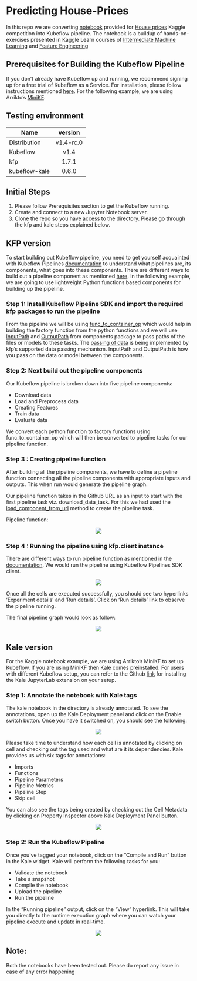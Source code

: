 # Predicting House-Prices

In this repo we are converting [notebook](https://www.kaggle.com/code/ryanholbrook/feature-engineering-for-house-prices) provided for [House prices](https://www.kaggle.com/c/house-prices-advanced-regression-techniques) Kaggle competition into Kubeflow pipeline. The notebook is a buildup of hands-on-exercises presented in Kaggle Learn courses of [Intermediate Machine Learning](https://www.kaggle.com/learn/intermediate-machine-learning) and [Feature Engineering](https://www.kaggle.com/learn/feature-engineering)

## Prerequisites for Building the Kubeflow Pipeline

If you don’t already have Kubeflow up and running, we recommend signing up for a free trial of Kubeflow as a Service. For installation, please follow instructions mentioned [here](https://www.kubeflow.org/docs/started/installing-kubeflow/). For the following example, we are using Arrikto’s [MiniKF](https://www.arrikto.com/blog/kubeflow/news/minikf-a-fast-and-easy-way-to-deploy-kubeflow-on-your-laptop/).

## Testing environment

| Name          | version       | 
| ------------- |:-------------:|
| Distribution  | v1.4-rc.0     |
| Kubeflow      | v1.4          |
| kfp           | 1.7.1         |
| kubeflow-kale | 0.6.0         |

## Initial Steps

1. Please follow Prerequisites section to get the Kubeflow running.
2. Create and connect to a new Jupyter Notebook server.
3. Clone the repo so you have access to the directory. Please go through the kfp and kale steps explained below.

## KFP version

To start building out Kubeflow pipeline, you need to get yourself acquainted with Kubeflow Pipelines [documentation](https://www.kubeflow.org/docs/components/pipelines/sdk/build-pipeline/) to understand what pipelines are, its components, what goes into these components. There are different ways to build out a pipeline component as mentioned [here](https://www.kubeflow.org/docs/components/pipelines/sdk/build-pipeline/#building-pipeline-components). In the following example, we are going to use lightweight Python functions based components for building up the pipeline.

### Step 1: Install Kubeflow Pipeline SDK and import the required kfp packages to run the pipeline

From the pipeline we will be using [func_to_container_op](https://kubeflow-pipelines.readthedocs.io/en/stable/source/kfp.components.html#kfp.components.func_to_container_op) which would help in building the factory function from the python functions and we will use [InputPath](https://kubeflow-pipelines.readthedocs.io/en/stable/source/kfp.components.html#kfp.components.InputPath) and [OutputPath](https://kubeflow-pipelines.readthedocs.io/en/stable/source/kfp.components.html#kfp.components.OutputPath) from components package to pass paths of the files or models to these tasks. The [passing of data](https://www.kubeflow.org/docs/components/pipelines/sdk/python-function-components/#pass-data) is being implemented by kfp’s supported data passing mechanism. InputPath and OutputPath is how you pass on the data or model between the components.

### Step 2: Next build out the pipeline components 

Our Kubeflow pipeline is broken down into five pipeline components:

- Download data
- Load and Preprocess data
- Creating Features
- Train data
- Evaluate data

We convert each python function to factory functions using func_to_container_op which will then be converted to pipeline tasks for our pipeline function.

### Step 3 : Creating pipeline function

After building all the pipeline components, we have to define a pipeline function connecting all the pipeline components with appropriate inputs and outputs. This when run would generate the pipeline graph.

Our pipeline function takes in the Github URL as an input to start with the first pipeline task viz. download_data_task. For this we had used the [load_component_from_url](https://kubeflow-pipelines.readthedocs.io/en/stable/source/kfp.components.html?highlight=load_component_from_url#kfp.components.load_component_from_url) method to create the pipeline task.

Pipeline function:

<p align="center">
    <img src="images/kfp_pipeline_func.PNG">
</p>


### Step 4 : Running the pipeline using kfp.client instance

There are different ways to run pipeline function as mentioned in the [documentation](https://www.kubeflow.org/docs/components/pipelines/sdk/build-pipeline/#compile-and-run-your-pipeline). We would run the pipeline using Kubeflow Pipelines SDK client.

<p align="center">
    <img src="images/kfp_client.PNG">
</p>

Once all the cells are executed successfully, you should see two hyperlinks ‘Experiment details’ and ‘Run details’. Click on ‘Run details’ link to observe the pipeline running. 

The final pipeline graph would look as follow:

<p align="center">
    <img src="images/kfp_pipeline_graph.PNG">
</p>

## Kale version

For the Kaggle notebook example, we are using Arrikto’s MiniKF to set up Kubeflow. If you are using MiniKF then Kale comes preinstalled. For users with different Kubeflow setup, you can refer to the Github [link](https://github.com/kubeflow-kale/kale#getting-started) for installing the Kale JupyterLab extension on your setup.

### Step 1: Annotate the notebook with Kale tags

The kale notebook in the directory is already annotated. To see the annotations, open up the Kale Deployment panel and click on the Enable switch button. Once you have it switched on, you should see the following:

<p align="center">
    <img src="images/kale_deployment_panel.PNG">
</p>

Please take time to understand how each cell is annotated by clicking on cell and checking out the tag used and what are it its dependencies. Kale provides us with six tags for annotations:

- Imports
- Functions
- Pipeline Parameters
- Pipeline Metrics
- Pipeline Step
- Skip cell

You can also see the tags being created by checking out the Cell Metadata by clicking on Property Inspector above Kale Deployment Panel button.

<p align="center">
    <img src="images/kale_cell_metadata.PNG">
</p>

### Step 2: Run the Kubeflow Pipeline

Once you’ve tagged your notebook, click on the “Compile and Run” button in the Kale widget. Kale will perform the following tasks for you:

- Validate the notebook
- Take a snapshot
- Compile the notebook
- Upload the pipeline
- Run the pipeline

In the “Running pipeline” output, click on the “View” hyperlink. This will take you directly to the runtime execution graph where you can watch your pipeline execute and update in real-time.

<p align="center">
    <img src="images/kale_pipeline_graph.PNG">
</p>

## Note:
Both the notebooks have been tested out. Please do report any issue in case of any error happening